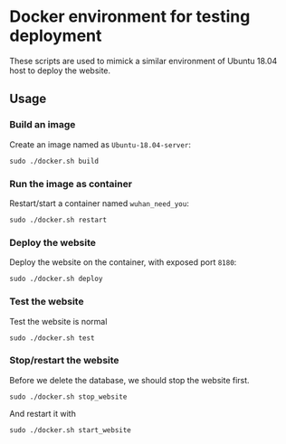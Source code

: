 
# Docker environment for testing deployment

These scripts are used to mimick a similar environment of Ubuntu 18.04 host to deploy the website.

## Usage

### Build an image

Create an image named as `Ubuntu-18.04-server`:

```
sudo ./docker.sh build
```

### Run the image as container

Restart/start a container named `wuhan_need_you`:

```
sudo ./docker.sh restart
```

### Deploy the website

Deploy the website on the container, with exposed port `8180`:

```
sudo ./docker.sh deploy
```

### Test the website

Test the website is normal

```
sudo ./docker.sh test
```

### Stop/restart the website

Before we delete the database, we should stop the website first.

```
sudo ./docker.sh stop_website
```

And restart it with

```
sudo ./docker.sh start_website
```

